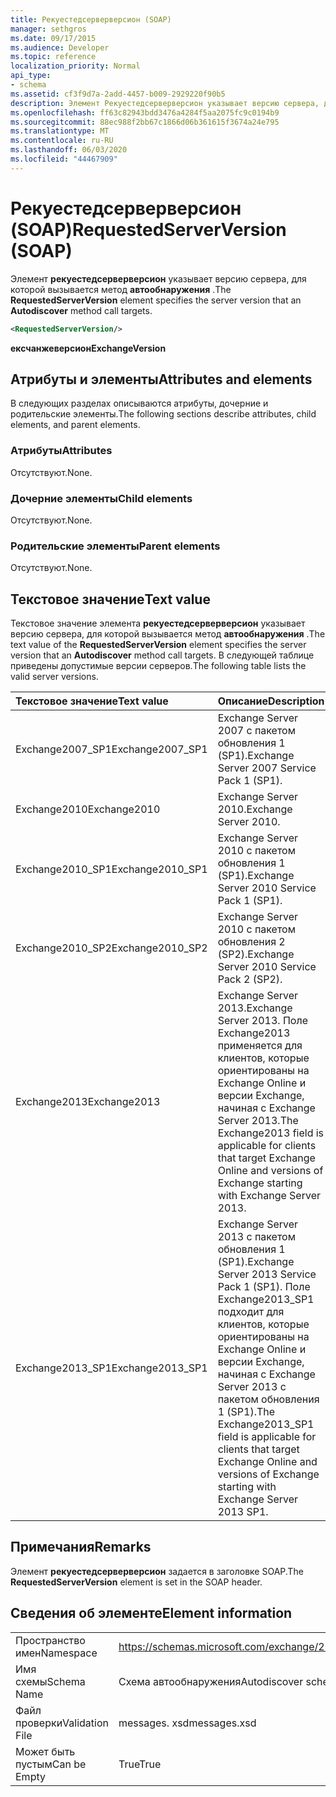 ```yaml
---
title: Рекуестедсерверверсион (SOAP)
manager: sethgros
ms.date: 09/17/2015
ms.audience: Developer
ms.topic: reference
localization_priority: Normal
api_type:
- schema
ms.assetid: cf3f9d7a-2add-4457-b009-2929220f90b5
description: Элемент Рекуестедсерверверсион указывает версию сервера, для которой вызывается метод автообнаружения.
ms.openlocfilehash: ff63c82943bdd3476a4284f5aa2075fc9c0194b9
ms.sourcegitcommit: 88ec988f2bb67c1866d06b361615f3674a24e795
ms.translationtype: MT
ms.contentlocale: ru-RU
ms.lasthandoff: 06/03/2020
ms.locfileid: "44467909"
---
```

# <a name="requestedserverversion-soap"></a><span data-ttu-id="61d88-103">Рекуестедсерверверсион (SOAP)</span><span class="sxs-lookup"><span data-stu-id="61d88-103">RequestedServerVersion (SOAP)</span></span>

<span data-ttu-id="61d88-104">Элемент **рекуестедсерверверсион** указывает версию сервера, для которой вызывается метод **автообнаружения** .</span><span class="sxs-lookup"><span data-stu-id="61d88-104">The **RequestedServerVersion** element specifies the server version that an **Autodiscover** method call targets.</span></span> 
  
```XML
<RequestedServerVersion/>
```

 <span data-ttu-id="61d88-105">**ексчанжеверсион**</span><span class="sxs-lookup"><span data-stu-id="61d88-105">**ExchangeVersion**</span></span>
## <a name="attributes-and-elements"></a><span data-ttu-id="61d88-106">Атрибуты и элементы</span><span class="sxs-lookup"><span data-stu-id="61d88-106">Attributes and elements</span></span>

<span data-ttu-id="61d88-107">В следующих разделах описываются атрибуты, дочерние и родительские элементы.</span><span class="sxs-lookup"><span data-stu-id="61d88-107">The following sections describe attributes, child elements, and parent elements.</span></span>
  
### <a name="attributes"></a><span data-ttu-id="61d88-108">Атрибуты</span><span class="sxs-lookup"><span data-stu-id="61d88-108">Attributes</span></span>

<span data-ttu-id="61d88-109">Отсутствуют.</span><span class="sxs-lookup"><span data-stu-id="61d88-109">None.</span></span>
  
### <a name="child-elements"></a><span data-ttu-id="61d88-110">Дочерние элементы</span><span class="sxs-lookup"><span data-stu-id="61d88-110">Child elements</span></span>

<span data-ttu-id="61d88-111">Отсутствуют.</span><span class="sxs-lookup"><span data-stu-id="61d88-111">None.</span></span>
  
### <a name="parent-elements"></a><span data-ttu-id="61d88-112">Родительские элементы</span><span class="sxs-lookup"><span data-stu-id="61d88-112">Parent elements</span></span>

<span data-ttu-id="61d88-113">Отсутствуют.</span><span class="sxs-lookup"><span data-stu-id="61d88-113">None.</span></span>
  
## <a name="text-value"></a><span data-ttu-id="61d88-114">Текстовое значение</span><span class="sxs-lookup"><span data-stu-id="61d88-114">Text value</span></span>

<span data-ttu-id="61d88-115">Текстовое значение элемента **рекуестедсерверверсион** указывает версию сервера, для которой вызывается метод **автообнаружения** .</span><span class="sxs-lookup"><span data-stu-id="61d88-115">The text value of the **RequestedServerVersion** element specifies the server version that an **Autodiscover** method call targets.</span></span> <span data-ttu-id="61d88-116">В следующей таблице приведены допустимые версии серверов.</span><span class="sxs-lookup"><span data-stu-id="61d88-116">The following table lists the valid server versions.</span></span> 
  
|<span data-ttu-id="61d88-117">**Текстовое значение**</span><span class="sxs-lookup"><span data-stu-id="61d88-117">**Text value**</span></span>|<span data-ttu-id="61d88-118">**Описание**</span><span class="sxs-lookup"><span data-stu-id="61d88-118">**Description**</span></span>|
|:-----|:-----|
|<span data-ttu-id="61d88-119">Exchange2007_SP1</span><span class="sxs-lookup"><span data-stu-id="61d88-119">Exchange2007_SP1</span></span>  <br/> |<span data-ttu-id="61d88-120">Exchange Server 2007 с пакетом обновления 1 (SP1).</span><span class="sxs-lookup"><span data-stu-id="61d88-120">Exchange Server 2007 Service Pack 1 (SP1).</span></span>  <br/> |
|<span data-ttu-id="61d88-121">Exchange2010</span><span class="sxs-lookup"><span data-stu-id="61d88-121">Exchange2010</span></span>  <br/> |<span data-ttu-id="61d88-122">Exchange Server 2010.</span><span class="sxs-lookup"><span data-stu-id="61d88-122">Exchange Server 2010.</span></span>  <br/> |
|<span data-ttu-id="61d88-123">Exchange2010_SP1</span><span class="sxs-lookup"><span data-stu-id="61d88-123">Exchange2010_SP1</span></span>  <br/> |<span data-ttu-id="61d88-124">Exchange Server 2010 с пакетом обновления 1 (SP1).</span><span class="sxs-lookup"><span data-stu-id="61d88-124">Exchange Server 2010 Service Pack 1 (SP1).</span></span>  <br/> |
|<span data-ttu-id="61d88-125">Exchange2010_SP2</span><span class="sxs-lookup"><span data-stu-id="61d88-125">Exchange2010_SP2</span></span>  <br/> |<span data-ttu-id="61d88-126">Exchange Server 2010 с пакетом обновления 2 (SP2).</span><span class="sxs-lookup"><span data-stu-id="61d88-126">Exchange Server 2010 Service Pack 2 (SP2).</span></span>  <br/> |
|<span data-ttu-id="61d88-127">Exchange2013</span><span class="sxs-lookup"><span data-stu-id="61d88-127">Exchange2013</span></span>  <br/> |<span data-ttu-id="61d88-128">Exchange Server 2013.</span><span class="sxs-lookup"><span data-stu-id="61d88-128">Exchange Server 2013.</span></span> <span data-ttu-id="61d88-129">Поле Exchange2013 применяется для клиентов, которые ориентированы на Exchange Online и версии Exchange, начиная с Exchange Server 2013.</span><span class="sxs-lookup"><span data-stu-id="61d88-129">The Exchange2013 field is applicable for clients that target Exchange Online and versions of Exchange starting with Exchange Server 2013.</span></span>  <br/> |
|<span data-ttu-id="61d88-130">Exchange2013_SP1</span><span class="sxs-lookup"><span data-stu-id="61d88-130">Exchange2013_SP1</span></span>  <br/> |<span data-ttu-id="61d88-131">Exchange Server 2013 с пакетом обновления 1 (SP1).</span><span class="sxs-lookup"><span data-stu-id="61d88-131">Exchange Server 2013 Service Pack 1 (SP1).</span></span> <span data-ttu-id="61d88-132">Поле Exchange2013_SP1 подходит для клиентов, которые ориентированы на Exchange Online и версии Exchange, начиная с Exchange Server 2013 с пакетом обновления 1 (SP1).</span><span class="sxs-lookup"><span data-stu-id="61d88-132">The Exchange2013_SP1 field is applicable for clients that target Exchange Online and versions of Exchange starting with Exchange Server 2013 SP1.</span></span>  <br/> |
   
## <a name="remarks"></a><span data-ttu-id="61d88-133">Примечания</span><span class="sxs-lookup"><span data-stu-id="61d88-133">Remarks</span></span>

<span data-ttu-id="61d88-134">Элемент **рекуестедсерверверсион** задается в заголовке SOAP.</span><span class="sxs-lookup"><span data-stu-id="61d88-134">The **RequestedServerVersion** element is set in the SOAP header.</span></span> 
  
## <a name="element-information"></a><span data-ttu-id="61d88-135">Сведения об элементе</span><span class="sxs-lookup"><span data-stu-id="61d88-135">Element information</span></span>

|||
|:-----|:-----|
|<span data-ttu-id="61d88-136">Пространство имен</span><span class="sxs-lookup"><span data-stu-id="61d88-136">Namespace</span></span>  <br/> |https://schemas.microsoft.com/exchange/2010/Autodiscover  <br/> |
|<span data-ttu-id="61d88-137">Имя схемы</span><span class="sxs-lookup"><span data-stu-id="61d88-137">Schema Name</span></span>  <br/> |<span data-ttu-id="61d88-138">Схема автообнаружения</span><span class="sxs-lookup"><span data-stu-id="61d88-138">Autodiscover schema</span></span>  <br/> |
|<span data-ttu-id="61d88-139">Файл проверки</span><span class="sxs-lookup"><span data-stu-id="61d88-139">Validation File</span></span>  <br/> |<span data-ttu-id="61d88-140">messages. xsd</span><span class="sxs-lookup"><span data-stu-id="61d88-140">messages.xsd</span></span>  <br/> |
|<span data-ttu-id="61d88-141">Может быть пустым</span><span class="sxs-lookup"><span data-stu-id="61d88-141">Can be Empty</span></span>  <br/> |<span data-ttu-id="61d88-142">True</span><span class="sxs-lookup"><span data-stu-id="61d88-142">True</span></span>  <br/> |
   

